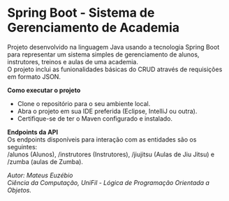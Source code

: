 # Spring Boot - Sistema de Gerenciamento de Academia

Projeto desenvolvido na linguagem Java usando a tecnologia Spring Boot para representar um sistema simples de gerenciamento de alunos, instrutores, treinos e aulas de uma academia.   
O projeto inclui as funionalidades básicas do CRUD através de requisições em formato JSON.

**Como executar o projeto**
- Clone o repositório para o seu ambiente local.
- Abra o projeto em sua IDE preferida (Eclipse, IntelliJ ou outra).
- Certifique-se de ter o Maven configurado e instalado.

**Endpoints da API**   
Os endpoints disponíveis para interação com as entidades são os seguintes:   
/alunos (Alunos), /instrutores (Instrutores), /jiujitsu (Aulas de Jiu Jitsu) e /zumba (aulas de Zumba).

*Autor: Mateus Euzébio*   
*Ciência da Computação, UniFil - Lógica de Programação Orientada a Objetos.*
